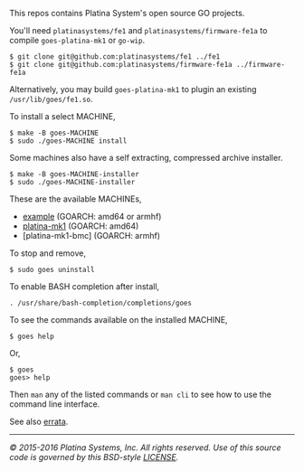 This repos contains Platina System's open source GO projects.

You'll need `platinasystems/fe1` and `platinasystems/firmware-fe1a` to compile
`goes-platina-mk1` or `go-wip`.

```console
$ git clone git@github.com:platinasystems/fe1 ../fe1
$ git clone git@github.com:platinasystems/firmware-fe1a ../firmware-fe1a
```

Alternatively, you may build `goes-platina-mk1` to plugin an existing
`/usr/lib/goes/fe1.so`.

To install a select MACHINE,

```console
$ make -B goes-MACHINE
$ sudo ./goes-MACHINE install
```

Some machines also have a self extracting, compressed archive installer.

```console
$ make -B goes-MACHINE-installer
$ sudo ./goes-MACHINE-installer
```

These are the available MACHINEs,

- [example] \(GOARCH: amd64 or armhf)
- [platina-mk1] \(GOARCH: amd64)
- [platina-mk1-bmc] \(GOARCH: armhf)

To stop and remove,

```console
$ sudo goes uninstall
```

To enable BASH completion after install,

```console
. /usr/share/bash-completion/completions/goes
```

To see the commands available on the installed MACHINE,

```console
$ goes help
```

Or,

```console
$ goes
goes> help
```

Then `man` any of the listed commands or `man cli` to see how to use the
command line interface.

See also [errata].

---

*&copy; 2015-2016 Platina Systems, Inc. All rights reserved.
Use of this source code is governed by this BSD-style [LICENSE].*

[LICENSE]: LICENSE
[example]: goes/goes-example/README.md
[platina-mk1]: goes/goes-platina-mk1/README.md
[errata]: docs/Errata.md
